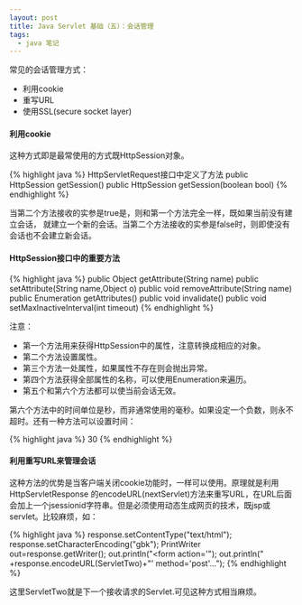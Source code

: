 ```yaml
---
layout: post
title: Java Servlet 基础（五）：会话管理
tags:
  - java 笔记
---
```


常见的会话管理方式：
- 利用cookie
- 重写URL
- 使用SSL(secure socket layer)

#### 利用cookie
这种方式即是最常使用的方式既HttpSession对象。

{% highlight java %}
HttpServletRequest接口中定义了方法
public HttpSession getSession()
public HttpSession getSession(boolean bool)
{% endhighlight %}

当第二个方法接收的实参是true是，则和第一个方法完全一样，既如果当前没有建立会话，
就建立一个新的会话。当第二个方法接收的实参是false时，则即使没有会话也不会建立新会话。

#### HttpSession接口中的重要方法

{% highlight java %}
 public Object getAttribute(String name)
 public setAttribute(String name,Object o)
 public void removeAttribute(String name)
 public Enumeration getAttributes()
 public void invalidate()
 public void setMaxInactiveInterval(int timeout)
{% endhighlight %}

注意：
- 第一个方法用来获得HttpSession中的属性，注意转换成相应的对象。
- 第二个方法设置属性。
- 第三个方法一处属性，如果属性不存在则会抛出异常。
- 第四个方法获得全部属性的名称，可以使用Enumeration来遍历。
- 第五个和第六个方法都可以使当前会话无效。

第六个方法中的时间单位是秒，而非通常使用的毫秒。如果设定一个负数，则永不超时。还有一种方法可以设置时间：

{% highlight java %}
<session-config>
  <session-timeout>30</session-timeout>
</session-config>
{% endhighlight %}

#### 利用重写URL来管理会话
这种方法的优势是当客户端关闭cookie功能时，一样可以使用。原理就是利用HttpServletResponse 的encodeURL(nextServlet)方法来重写URL，在URL后面会加上一个jsessionid字符串。但是必须使用动态生成网页的技术，既jsp或servlet。比较麻烦，如：

{% highlight java %}
response.setContentType("text/html");
response.setCharacterEncoding("gbk");
PrintWriter out=response.getWriter();
out.println("<html><head><title>Overwrite URL</title></head><body><form action='");
out.println(" +response.encodeURL(ServletTwo)+"' method='post'...");
{% endhighlight %}

这里ServletTwo就是下一个接收请求的Servlet.可见这种方式相当麻烦。
